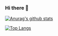 ### Hi there 👋
[![Anurag's github stats](https://github-readme-stats.vercel.app/api?username=The-End-Hero&count_private=true&show_icons=true&theme=highcontrast)](https://github.com/anuraghazra/github-readme-stats)

[![Top Langs](https://github-readme-stats.vercel.app/api/top-langs/?username=The-End-Hero&theme=highcontrast&layout=compact&count_private=true)](https://github.com/anuraghazra/github-readme-stats)



<!--
**The-End-Hero/The-End-Hero** is a ✨ _special_ ✨ repository because its `README.md` (this file) appears on your GitHub profile.

Here are some ideas to get you started:

- 🔭 I’m currently working on ...
- 🌱 I’m currently learning ...
- 👯 I’m looking to collaborate on ...
- 🤔 I’m looking for help with ...
- 💬 Ask me about ...
- 📫 How to reach me: ...
- 😄 Pronouns: ...
- ⚡ Fun fact: ...
-->
